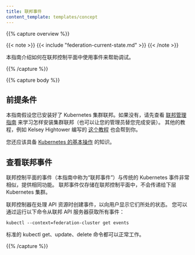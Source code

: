 ```yaml
---
title: 联邦事件
content_template: templates/concept
---
```


<!--
---
title: Federated Events
content_template: templates/concept
---
-->


{{% capture overview %}}

{{< note >}}
{{< include "federation-current-state.md" >}}
{{< /note >}}

<!--
This guide explains how to use events in federation control plane to help in debugging.
-->
本指南介绍如何在联邦控制平面中使用事件来帮助调试。

{{% /capture %}}


{{% capture body %}}

<!--
## Prerequisites
-->
## 前提条件

<!--
This guide assumes that you have a running Kubernetes Cluster
Federation installation. If not, then head over to the
[federation admin guide](/docs/concepts/cluster-administration/federation/) to learn how to
bring up a cluster federation (or have your cluster administrator do
this for you). Other tutorials, for example
[this one](https://github.com/kelseyhightower/kubernetes-cluster-federation)
by Kelsey Hightower, are also available to help you.
-->
本指南假设您已安装好了 Kubernetes 集群联邦。如果没有，请先查看 [联邦管理指南](/docs/admin/federation/) 来学习怎样安装集群联邦（也可以让您的管理员替您完成安装）。
其他的教程，例如 Kelsey Hightower 编写的 [这个教程](https://github.com/kelseyhightower/kubernetes-cluster-federation) 也会帮到你。

<!--
You are also expected to have a basic
[working knowledge of Kubernetes](/docs/setup/) in
general.
-->
您还应该具备 [Kubernetes 的基本操作](/docs/setup) 的知识。

<!--
## View federation events
-->
## 查看联邦事件

<!--
Events in federation control plane (referred to as "federation events" in
this guide) are very similar to the traditional Kubernetes
Events providing the same functionality.
Federation Events are stored only in federation control plane and are not passed on to the underlying Kubernetes clusters.
-->
联邦控制平面的事件（本指南中称为“联邦事件”）与传统的 Kubernetes 事件非常相似，提供相同功能。
联邦事件仅存储在联邦控制平面中，不会传递给下层 Kubernetes 集群。

<!--
Federation controllers create events as they process API resources to surface to the
user, the state that they are in.
You can get all events from federation apiserver by running:
-->
联邦控制器在处理 API 资源时创建事件，以向用户显示它们所处的状态。
您可以通过运行以下命令从联邦 API 服务器获取所有事件：

```shell
kubectl --context=federation-cluster get events
```

<!--
The standard kubectl get, update, delete commands will all work.
-->
标准的 kubectl get、update、delete 命令都可以正常工作。

{{% /capture %}}
